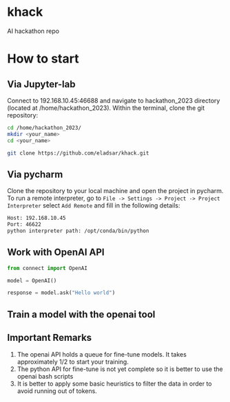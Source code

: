 # khack
AI hackathon repo


# How to start

## Via Jupyter-lab
Connect to 192.168.10.45:46688 and navigate to hackathon_2023 directory
(located at /home/hackathon_2023).
Within the terminal, clone the git repository:

```bash
cd /home/hackathon_2023/ 
mkdir <your_name>
cd <your_name>

git clone https://github.com/eladsar/khack.git 
```

## Via pycharm

Clone the repository to your local machine and open the project in pycharm.
To run a remote interpreter, go to `File -> Settings -> Project -> Project Interpreter`
select `Add Remote` and fill in the following details:

```bash
Host: 192.168.10.45
Port: 46622
python interpreter path: /opt/conda/bin/python
```

## Work with OpenAI API

```python
from connect import OpenAI

model = OpenAI()

response = model.ask("Hello world")
```

## Train a model with the openai tool


## Important Remarks
1. The openai API holds a queue for fine-tune models. 
It takes approximately 1/2 to start your training.
2. The python API for fine-tune is not yet complete
so it is better to use the openai bash scripts
3. It is better to apply some basic heuristics to filter the data
in order to avoid running out of tokens.

